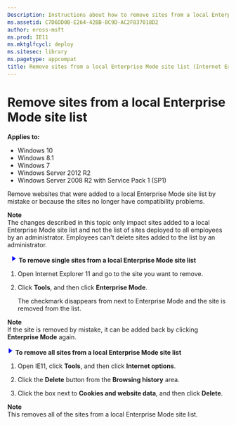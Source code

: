 ```yaml
---
Description: Instructions about how to remove sites from a local Enterprise Mode site list.
ms.assetid: C7D6DD0B-E264-42BB-8C9D-AC2F837018D2
author: eross-msft
ms.prod: IE11
ms.mktglfcycl: deploy
ms.sitesec: library
ms.pagetype: appcompat
title: Remove sites from a local Enterprise Mode site list (Internet Explorer 11 for IT Pros)
---
```


# Remove sites from a local Enterprise Mode site list

**Applies to:**

-   Windows 10
-   Windows 8.1
-   Windows 7
-   Windows Server 2012 R2
-   Windows Server 2008 R2 with Service Pack 1 (SP1)

Remove websites that were added to a local Enterprise Mode site list by mistake or because the sites no longer have compatibility problems.

**Note**<br>The changes described in this topic only impact sites added to a local Enterprise Mode site list and not the list of sites deployed to all employees by an administrator. Employees can't delete sites added to the list by an administrator.

  ![](images/wedge.gif) **To remove single sites from a local Enterprise Mode site list**

1.  Open Internet Explorer 11 and go to the site you want to remove.

2.  Click **Tools**, and then click **Enterprise Mode**.<p>
The checkmark disappears from next to Enterprise Mode and the site is removed from the list.

**Note**<br>If the site is removed by mistake, it can be added back by clicking **Enterprise Mode** again.

 ![](images/wedge.gif) **To remove all sites from a local Enterprise Mode site list**

1.  Open IE11, click **Tools**, and then click **Internet options**.

2.  Click the **Delete** button from the **Browsing history** area.

3.  Click the box next to **Cookies and website data**, and then click **Delete**.

**Note**<br>This removes all of the sites from a local Enterprise Mode site list.

     

 

 




